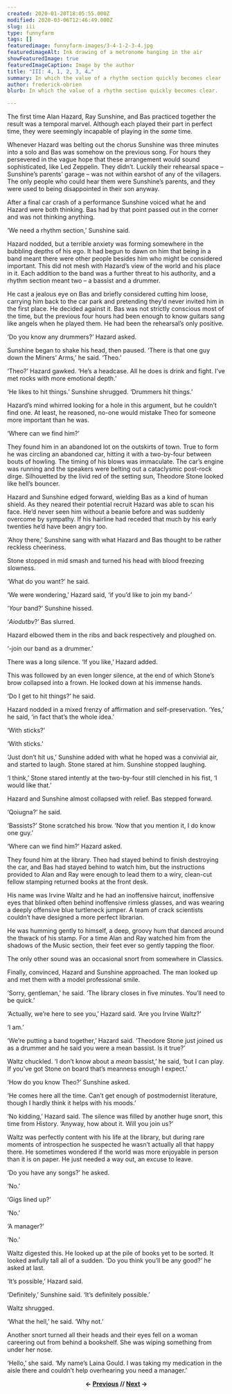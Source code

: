 ```yaml
---
created: 2020-01-20T18:05:55.000Z
modified: 2020-03-06T12:46:49.000Z
slug: iii
type: funnyfarm
tags: []
featuredimage: funnyfarm-images/3-4-1-2-3-4.jpg
featuredimageAlt: Ink drawing of a metronome hanging in the air
showFeaturedImage: true
featuredImageCaption: Image by the author
title: "III: 4, 1, 2, 3, 4…"
summary: In which the value of a rhythm section quickly becomes clear
author: frederick-obrien
blurb: In which the value of a rhythm section quickly becomes clear.

---
```


The first time Alan Hazard, Ray Sunshine, and Bas practiced together the result was a temporal marvel. Although each played their part in perfect time, they were seemingly incapable of playing in the *same* time.

Whenever Hazard was belting out the chorus Sunshine was three minutes into a solo and Bas was somehow on the previous song. For hours they persevered in the vague hope that these arrangement would sound sophisticated, like Led Zeppelin. They didn’t. Luckily their rehearsal space – Sunshine’s parents' garage – was not within earshot of any of the villagers. The only people who could hear them were Sunshine’s parents, and they were used to being disappointed in their son anyway.

After a final car crash of a performance Sunshine voiced what he and Hazard were both thinking. Bas had by that point passed out in the corner and was not thinking anything.

‘We need a rhythm section,’ Sunshine said.

Hazard nodded, but a terrible anxiety was forming somewhere in the bubbling depths of his ego. It had begun to dawn on him that being in a band meant there were other people besides him who might be considered important. This did not mesh with Hazard’s view of the world and his place in it. Each addition to the band was a further threat to his authority, and a rhythm section meant two – a bassist and a drummer.

He cast a jealous eye on Bas and briefly considered cutting him loose, carrying him back to the car park and pretending they’d never invited him in the first place. He decided against it. Bas was not strictly conscious most of the time, but the previous four hours had been enough to know guitars sang like angels when he played them. He had been the rehearsal’s only positive.

‘Do you know any drummers?’ Hazard asked.

Sunshine began to shake his head, then paused. ‘There is that one guy down the Miners’ Arms,’ he said. ‘Theo.’

‘Theo?’ Hazard gawked. ‘He’s a headcase. All he does is drink and fight. I’ve met rocks with more emotional depth.’

‘He likes to hit things.’ Sunshine shrugged. ‘Drummers hit things.’

Hazard’s mind whirred looking for a hole in this argument, but he couldn’t find one. At least, he reasoned, no-one would mistake Theo for someone more important than he was.

‘Where can we find him?’

They found him in an abandoned lot on the outskirts of town. True to form he was circling an abandoned car, hitting it with a two-by-four between bouts of howling. The timing of his blows was immaculate. The car’s engine was running and the speakers were belting out a cataclysmic post-rock dirge. Silhouetted by the livid red of the setting sun, Theodore Stone looked like hell’s bouncer.

Hazard and Sunshine edged forward, wielding Bas as a kind of human shield. As they neared their potential recruit Hazard was able to scan his face. He’d never seen him without a beanie before and was suddenly overcome by sympathy. If his hairline had receded that much by his early twenties he’d have been angry too.

‘Ahoy there,’ Sunshine sang with what Hazard and Bas thought to be rather reckless cheeriness.

Stone stopped in mid smash and turned his head with blood freezing slowness.

‘What do you want?’ he said.

‘We were wondering,’ Hazard said, ‘if you’d like to join my band-’

‘*Your* band?’ Sunshine hissed.

‘*Aiodutbv*?’ Bas slurred.

Hazard elbowed them in the ribs and back respectively and ploughed on.

‘-join our band as a drummer.’

There was a long silence. ‘If you like,’ Hazard added.

This was followed by an even longer silence, at the end of which Stone’s brow collapsed into a frown. He looked down at his immense hands.

‘Do I get to hit things?’ he said.

Hazard nodded in a mixed frenzy of affirmation and self-preservation. ‘Yes,’ he said, ‘in fact that’s the whole idea.’

‘With sticks?’

‘With sticks.’

‘Just don’t hit us,’ Sunshine added with what he hoped was a convivial air, and started to laugh. Stone stared at him. Sunshine stopped laughing.

‘I think,’ Stone stared intently at the two-by-four still clenched in his fist, ‘I would like that.’

Hazard and Sunshine almost collapsed with relief. Bas stepped forward.

‘Qoiugna?’ he said.

‘Bassists?’ Stone scratched his brow. ‘Now that you mention it, I do know one guy.’

‘Where can we find him?’ Hazard asked.

They found him at the library. Theo had stayed behind to finish destroying the car, and Bas had stayed behind to watch him, but the instructions provided to Alan and Ray were enough to lead them to a wiry, clean-cut fellow stamping returned books at the front desk.

His name was Irvine Waltz and he had an inoffensive haircut, inoffensive eyes that blinked often behind inoffensive rimless glasses, and was wearing a deeply offensive blue turtleneck jumper. A team of crack scientists couldn’t have designed a more perfect librarian.

He was humming gently to himself, a deep, groovy hum that danced around the thwack of his stamp. For a time Alan and Ray watched him from the shadows of the Music section, their feet ever so gently tapping the floor.

The only other sound was an occasional snort from somewhere in Classics.

Finally, convinced, Hazard and Sunshine approached. The man looked up and met them with a model professional smile.

‘Sorry, gentleman,’ he said. ‘The library closes in five minutes. You’ll need to be quick.’

‘Actually, we’re here to see you,’ Hazard said. ‘Are you Irvine Waltz?’

‘I am.’

‘We’re putting a band together,’ Hazard said. ‘Theodore Stone just joined us as a drummer and he said you were a mean bassist. Is it true?’

Waltz chuckled. ‘I don’t know about a *mean* bassist,’ he said, ‘but I can play. If you’ve got Stone on board that’s meanness enough I expect.’

‘How do you know Theo?’ Sunshine asked.

‘He comes here all the time. Can’t get enough of postmodernist literature, though I hardly think it helps with his moods.’

‘No kidding,’ Hazard said. The silence was filled by another huge snort, this time from History. ‘Anyway, how about it. Will you join us?’

Waltz was perfectly content with his life at the library, but during rare moments of introspection he suspected he wasn’t actually all that happy there. He sometimes wondered if the world was more enjoyable in person than it is on paper. He just needed a way out, an excuse to leave.

‘Do you have any songs?’ he asked.

‘No.’

‘Gigs lined up?’

‘No.’

‘A manager?’

‘No.’

Waltz digested this. He looked up at the pile of books yet to be sorted. It looked awfully tall all of a sudden. ‘Do you think you’ll be any good?’ he asked at last.

‘It’s possible,’ Hazard said.

‘Definitely,’ Sunshine said. ‘It’s definitely possible.’

Waltz shrugged.

‘What the hell,’ he said. ‘Why not.’

Another snort turned all their heads and their eyes fell on a woman careering out from behind a bookshelf. She was wiping something from under her nose.

‘Hello,’ she said. ‘My name’s Laina Gould. I was taking my medication in the aisle there and couldn’t help overhearing you need a manager.’

<center><strong></strong><p><strong>← <a href="funnyfarm/ii/">Previous</a> // <a href="funnyfarm/iv/">Next</a> →</strong></p></center>